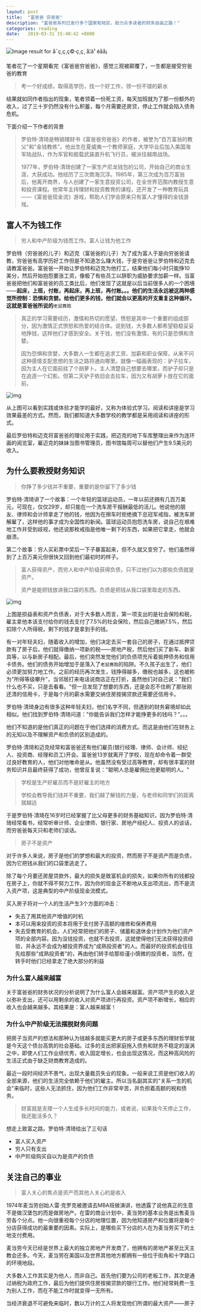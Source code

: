 ```yaml
---
layout: post
title:  "富爸爸 穷爸爸"
description: "富爸爸系列已发行多个国家和地区，助力众多读者的财务自由之路！"
categories: reading
date:   2019-03-31 15:40:42 +0800
---
```

![Image result for å¯ç¸ç¸ç©·ç¸ç¸ å­¦ä¹ éå­å¡](https://img13.360buyimg.com/n1/jfs/t27118/3/39088269/369515/ad315868/5b8204ccNc4f714d2.jpg)

笔者花了一个星期看完《富爸爸穷爸爸》，感觉三观被颠覆了，一生都是接受穷爸爸的教育

> 考一个好成绩，取得高学历，找一个好工作，领一份不错的薪水

结果就如同作者指出的现象，笔者领着一份死工资，每天加班就为了那一份额外的收入，过了三十岁仍然没有什么积蓄，每个月需要还房贷，停止工作就会陷入债务危机。

下面介绍一下作者的背景

> 罗伯特·清琦是畅销理财书《富爸爸穷爸爸》的作者，被誉为"百万富翁的教父"和"金钱教练"。他出生在夏威夷一个教师家庭，大学毕业后加入美国海军陆战队，作为军官和舰载武装直升机飞行员，被派往越南战场。
>
> 1977年，罗伯特·清琦创建了一家生产尼龙钱包的公司，开始自己的商业生涯，大获成功。他经历了三次商海沉浮。1985年，第三次成为百万富翁后，他离开商界，与人创建了一家生意投资公司，在全世界范围内教授生意和投资课程。他常年主持理财和投资教育的课程，还开发了一种教育玩具——《富爸爸现金流》游戏，帮助人们学会原来只有富人才懂得的金钱游戏。

## 富人不为钱工作

> 穷人和中产阶级为钱而工作。富人让钱为他工作

罗伯特（穷爸爸的儿子）和迈克（富爸爸的儿子）为了成为富人于是向穷爸爸请教，穷爸爸有高学历好工作但是不知道怎么赚大钱，于是穷爸爸让罗伯特和迈克去请教富爸爸。富爸爸一开始让罗伯特和迈克为他打工，结果他们每小时只能挣10美分，然后开始抱怨要涨工资，像极了有些员工以辞职为威胁要求加薪一样。当富爸爸把他们和富爸爸的员工类比后，他们发现了这就是以后当前很多人的一个困境——**起床，上班，付账，再起床，再上班，再付账。。。他们的生活永远被这两种感觉所控制：恐惧和贪婪。给他们更多的钱，他们就会以更高的开支重复这种循环。这就是富爸爸所说的**`老鼠赛跑`

> 真正的学习需要经历，激情和热切的愿望。愤怒是其中一个重要的组成部分，因为激情正式愤怒和热爱的结合体。说到钱，大多数人都希望稳稳妥妥地挣钱，这样他们才感到安全。关于钱，他们没有激情，有的只是恐惧和贪婪。
>
> 因为恐惧和贪婪，大多数人一生都在追求工资、加薪和职业保障，从来不问这种感情支配思想的生活之路将通向哪里。就像一幅画表现的：驴子拉车，因为主人在它面前挂了个胡萝卜。主人清楚自己想要去哪里，而驴子却只是在追逐一个幻影。但第二天驴子依旧会去拉车，因为又有胡萝卜放在它的面前。

![img](https://ws2.sinaimg.cn/large/006tNc79gy1g3x6h1xrj7j30qo0ebt9q.jpg)

从上图可以看到实践或体验才能学的最好，又称为体验式学习。阅读和讲座是学习效果最差的方式。然而，我们都知道大多数学校的教学都是采用阅读和讲座的形式。

最后罗伯特和迈克将富爸爸的理论用于实践，把迈克的地下车库整理出来作为连环画的阅览室，雇迈克的妹妹当图书管理员，图书馆每周可以替他们产生9.5美元的收入。

## 为什么要教授财务知识

> 你挣了多少钱并不重要，重要的是你留下了多少钱

罗伯特·清琦讲了一个故事：一个年轻的篮球运动员，一年以前还拥有几百万美元，可现在，仅仅29岁，却只能在一个洗车房干报酬最低的活儿。他说他的朋友、律师和会计师拿走了他的钱，他因为在擦车时拒绝摘下总冠军戒指，被洗车房解雇了，这样他的事才成为全国性的新闻。篮球运动员抱怨洗车房，说自己在艰难地工作并受到歧视，他还说那枚戒指是他唯一剩下的东西，如果把它拿走，他就会崩溃。

第二个故事：穷人买彩票中奖后一下子暴富起来，但不久就又变穷了。他们虽然得到了上百万美元但很快又回到他们最初时的样子。

> 富人获得资产，而穷人和中产阶级获得负债，只不过他们以为那些负债就是资产。
>
> 资产是能把钱放进我口袋的东西。负债是把钱从我口袋里取走的东西。

![img](https://ws3.sinaimg.cn/large/006tNc79gy1g3x6ho53faj30fe0cx3yn.jpg)

上图是损益表和资产负债表，对于大多数人而言，第一项支出的是社会保险和税，雇主拿他本该支付给你的钱去支付了7.5%的社会保险，然后自己缴纳7.5%，然后扣除个人所得税，剩下的钱才是拿到手的钱。

有一对年轻夫妇，随着收入的增加，他们决定去买一套自己的房子，在通过抵押贷款有了房子后，他们就得缴纳一项新的税——房地产税，然后他们买了新车、新家具等，以与新房子相配。最后，他们突然发觉他们的负债项充斥着抵押债务和信用卡债务。他们的债务开始增加于是落入了`老鼠赛跑`的陷阱。不久孩子出生了，他们必须更加努力地工作。之前的经历再次发生，钱挣得越多，缴税也越多，这也被称为"所得等级攀升"，当邻居打来电话说商店正在打折，虽然他们对自己说："我们什么也不买，只是去看看。"但一旦发现了想要的东西，还是会忍不住刷了那张刚还清的信用卡，于是每个月的薪水需要交纳住房按揭贷款还需要还信用卡。

罗伯特·清琦身边有很多这种年轻夫妇，他们名字不同，但遇到的财务窘境却如此相似。他们找到罗伯特·清琦问道："你能告诉我们怎样才能挣更多的钱吗？"。。。

他们不知道的是他们真正的问题在于他们选择的消费方式。而这是由他们在财务上的无知以及不理解资产和负债的区别造成的。

罗伯特·清琦和迈克经常和富爸爸还有他们雇员(银行经理、律师、会计师、经纪人、投资商、经理和员工)开会。富爸爸13岁就离开了学校，现在却命令着一群受过良好教育的人，他们对他唯命是从。他虽然没有受过高等教育，却有很丰富的财务知识并且最终获得了成功，他曾反复说："聪明人总是雇佣比他更聪明的人。"

> 学校是生产好雇员而不是好雇主的地方
>
> 学校会教导我们钱并不重要，我们越了解钱的力量，与老师和同学们的距离就越远

于是罗伯特·清琦在16岁时已经掌握了比父母更多的财务基础知识，因为罗伯特·清琦经常看书，经常听审计师、企业律师、银行家、房地产经纪人、投资人的谈话，而穷爸爸每天只和老师们谈话。

> 房子不是资产

对于许多人来说，房子是他们的梦想和最大的投资，然而房子不是资产而是负债，因为它把钱从我们的口袋里逃走了。

除了每个月要还房屋贷款外，最大的损失是致富机会的损失，如果你所有的钱都投在房子上，你就不得不努力工作，因为你的现金正不断地从支出项流出，而不是流入资产项，这是典型的中产阶级现金流模式。

买入房子将对一个人的生活产生3个方面的冲击：

* 失去了用其他资产增值的时机
* 本可以用来投资的资本将用于支付房子高额的维修和保养费用
* 失去受教育的机会。人们经常把他们的房子、储蓄和退休金计划作为他们资产项的全部内容。因为没钱投资，也就不去投资，这就使得他们无法获得投资经验，并永远不会成为被投资界成为"成熟投资者"的人。而最好的投资机会往往先给那些"成熟投资者"的，再由他们转手给那些谨小慎微的投资者，当然，在转手时他们已经拿走了绝大部分的利益

### 为什么富人越来越富

关于富爸爸的财务状况的分析说明了为什么富人会越来越富。资产项产生的收入足以弥补支出，还可以用剩余的收入对资产项进行再投资。资产项不断增长，相应的收入也会越来越多。其结果是：富人越来越富！

### 为什么中产阶级无法摆脱财务问题

把房子当资产的想法和那种认为钱越多就能买更大的房子或更多东西的理财哲学就是今天这个债台高筑的社会基础。过多的支出把家庭拖入债务和财务不稳定的漩涡之中，即使人们工作业绩优秀，收入固定增长，也会出现这情况，而这种高风险的生活正式由于缺乏财商教育造成的。

最近一段时间经济不景气，出现大量裁员失业的现象。一般来说工资是他们收入的全部来源，他们的生活完全依赖于他们的雇主。所以当名副其实的"关系一生的机会"来临时，这些人无法抓住，因为他们工作非常辛苦，并负担着高额的税和债务。

> 财富就是支撑一个人生成多长时间的能力，或者说，如果我今天停止工作，我还能活多久？

想走上致富之路。罗伯特·清琦给出了三句话

* 富人买入资产
* 穷人只有支出
* 中产阶级购买自以为是资产的负债

## 关注自己的事业

> 富人关心的焦点是资产而其他人关心的是收入

1974年麦当劳创始人雷·克罗克被邀请去MBA班做演讲，他透露了说他真正的生意不是做汉堡包的而是做房地产。在雷的商业计划中，麦当劳的基本业务是出售麦当劳各个分点。他一向很重视每个分店的地理位置，因为他知道房产和位置将是每个分店获得成功的最重要的因素。实际上，是哪些买下分店的人在为麦当劳买下的土地支付费用。

麦当劳今天已经是世界上最大的独立房地产开发商了，他拥有的房地产甚至比天主教会还多。今天，麦当劳在美国以及世界其他地方都拥有一些位于街角和十字路口的环境地段。

大多数人工作其实是为他人，而非自己。首先他们要为公司的老板工作，其次是通过纳税为政府工作，最后为他们提供住房按揭贷款的银行工作。他们经常耗费一生为别人工作，而在不能工作时就变得一无所有。

当经济衰退不可避免来临时，数以万计的工人将发现他们所谓的最大资产——房子

